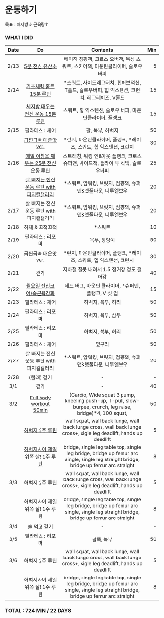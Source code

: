 # 운동하기

목표 : 체지방↓ 근육량↑

### WHAT I DID

| Date | Do | Contents | Min |
|:------:|:-----------:|:-----------:|---------:|
| 2/13 | [5분 전신 유산소](https://youtu.be/a-zbMpN3yww) | 베이직 점핑잭, 크로스 오버잭, 복싱 스쿼트, 스키어잭, 마운틴클라이머, 슬로우버피 | 5 |
| 2/14 | [기초체력 홈트 15분 루틴](https://youtu.be/rSBOuArsz1k) | \*스쿼트, 사이드레그터치, 힙어브덕션, T홀드, 슬로우버피, 힙 익스텐션, 크런치, 레그레이즈, V홀드 | 15 |
|      | [체지방 태우는 전신 운동 15분 루틴](https://youtu.be/gqR73V3fq2k) | 스쿼트, 힙 익스텐션, 슬로우 버피, 마운틴클라이머, 플랭크  | 15 |
| 2/15 | 필라테스 : 체어 | 팔, 복부, 허벅지 | 50 |
|      | [급찐급빠 매운맛ver.](https://youtu.be/oG7vx7RLSHU) | \*런지, 마운틴클라이머, 플랭크, \*레이즈, 스쿼트, 힙 익스텐션, 크런치 | 30 |
| 2/16 | [매일 아침을 깨우는 25분 전신운동 루틴 ](https://youtu.be/MX-oyQkebNQ) | 스트래칭, 워킹 인&아웃 플랭크, 크로스 슈퍼맨, 사이드잭, 플라이 투 킥백, 슬로우버피 | 25 |
|      | [살 빠지는 전신운동 루틴 with 피지컬갤러리](https://youtu.be/s14NQ6Cz4QE) | \*스쿼트, 암워킹, 브릿지, 점핑잭, 슈퍼맨&랫풀다운, 니투엘보우 | 20 |
| 2/17 | 살 빠지는 전신운동 루틴 with 피지컬갤러리 | \*스쿼트, 암워킹, 브릿지, 점핑잭, 슈퍼맨&랫풀다운, 니투엘보우 | 20 |
| 2/18 | 하체 & 끄적끄적 | \*스쿼트 | 10 |
| 2/19 | 필라테스 : 리포머 | 복부, 엉덩이 | 50 |
| 2/20 | 급찐급빠 매운맛ver. | \*런지, 마운틴클라이머, 플랭크, \*레이즈, 스쿼트, 힙 익스텐션, 크런치 | 30 |
| 2/21 | 걷기 | 지하철 잘못 내려서 1.5 정거장 정도 걸어감 | 40 |
| 2/22 | [월요일 전신코어/속근육강화](https://youtu.be/CNg_J7M_v74) | 데드 버그, 마운틴 클라이머, \*슈퍼맨, 플랭크, V 싯 업 | 15 |
| 2/23 | 필라테스 : 체어 | 허벅지, 복부, 허리 | 50 |
| 2/24 | 필라테스 : 리포머 | 허벅지, 복부, 삼두 | 50 |
| 2/25 | 필라테스 : 리포머 | 허벅지, 복부, 허리 | 50 |
| 2/26 | 필라테스 : 체어 | 옆구리 | 50 |
| 2/27 | 살 빠지는 전신운동 루틴 with 피지컬갤러리 | \*스쿼트, 암워킹, 브릿지, 점핑잭, 슈퍼맨&랫풀다운, 니투엘보우 | 20 |
| 2/28 | (빨래) 걷기 | - | - |
| 3/1 | 걷기 | - | 40 |
| 3/2 | [Full body workout 50min](https://youtu.be/c-dfaA3Bt1k) | (Cardio, Wide squat 3 pump, kneeling push-up, T-pull, slow-burpee, crunch, leg raise, bridge)\*4, 100 squat,   | 50 |
|     | [허벅지 2주 루틴](https://youtu.be/hOSHQvFme7E) | wall squat, wall back lunge, wall back lunge cross, wall back lunge cross+, sigle leg deadlift, hands up deadlift | 5 |
|     | [허벅지사이 제일 위쪽 살! 1주 루틴](https://youtu.be/OGcw3gnFhsU) | bridge, single leg table top, single leg bridge, bridge up femur arc single, single leg straight bridge, bridge up femur arc straight | 8 |
| 3/3 | 허벅지 2주 루틴 | wall squat, wall back lunge, wall back lunge cross, wall back lunge cross+, sigle leg deadlift, hands up deadlift | 5 |
|     | 허벅지사이 제일 위쪽 살! 1주 루틴 | bridge, single leg table top, single leg bridge, bridge up femur arc single, single leg straight bridge, bridge up femur arc straight | 8 |
| 3/4 | 술 먹고 걷기 | - | - |
| 3/5 | 필라테스 : 리포머 | 팔뚝, 복부 | 50 |
| 3/6 | 허벅지 2주 루틴 | wall squat, wall back lunge, wall back lunge cross, wall back lunge cross+, sigle leg deadlift, hands up deadlift | 5 |
|     | 허벅지사이 제일 위쪽 살! 1주 루틴 | bridge, single leg table top, single leg bridge, bridge up femur arc single, single leg straight bridge, bridge up femur arc straight | 8 |

### TOTAL : 724 MIN / 22 DAYS
